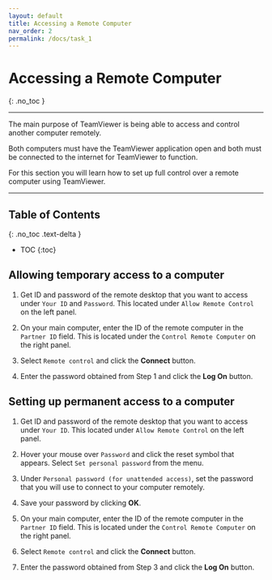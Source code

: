 ```yaml
---
layout: default
title: Accessing a Remote Computer
nav_order: 2
permalink: /docs/task_1
---
```


# Accessing a Remote Computer
{: .no_toc }

---

The main purpose of TeamViewer is being able to access and control another computer remotely. 

Both computers must have the TeamViewer application open and both must be connected to the internet for TeamViewer to function.

For this section you will learn how to set up full control over a remote computer using TeamViewer.

---

## Table of Contents
{: .no_toc .text-delta }

* TOC
{:toc}


## Allowing temporary access to a computer

1. Get ID and password of the remote desktop that you want to access under `Your ID` and `Password`. This located under `Allow Remote Control` on the left panel.

2. On your main computer, enter the ID of the remote computer in the `Partner ID` field. This is located under the `Control Remote Computer` on the right panel.

3. Select `Remote control` and click the **Connect** button.

4. Enter the password obtained from Step 1 and click the **Log On** button.

## Setting up permanent access to a computer

1. Get ID and password of the remote desktop that you want to access under `Your ID`. This located under `Allow Remote Control` on the left panel.

2. Hover your mouse over `Password` and click the reset symbol that appears. Select `Set personal password` from the menu.

3. Under `Personal password (for unattended access)`, set the password that you will use to connect to your computer remotely.

4. Save your password by clicking **OK**.

5. On your main computer, enter the ID of the remote computer in the `Partner ID` field. This is located under the `Control Remote Computer` on the right panel.

6. Select `Remote control` and click the **Connect** button.

7. Enter the password obtained from Step 3 and click the **Log On** button.
